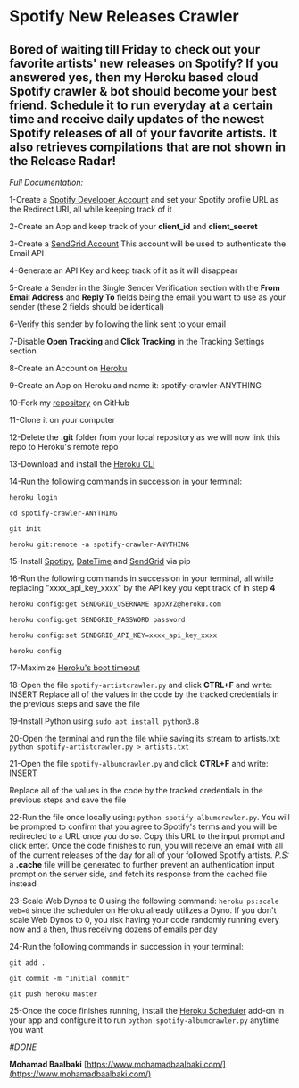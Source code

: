# Spotify New Releases Crawler

## Bored of waiting till Friday to check out your favorite artists' new releases on Spotify? If you answered yes, then my Heroku based cloud Spotify crawler & bot should become your best friend. Schedule it to run everyday at a certain time and receive daily updates of the newest Spotify releases of all of your favorite artists. It also retrieves compilations that are not shown in the Release Radar!

*Full Documentation:*

1-Create a [Spotify Developer Account](https://developer.spotify.com/dashboard/login) and set your Spotify profile URL as the Redirect URI, all while keeping track of it

2-Create an App and keep track of your **client_id** and **client_secret**

3-Create a [SendGrid Account](https://signup.sendgrid.com/)
This account will be used to authenticate the Email API

4-Generate an API Key and keep track of it as it will disappear

5-Create a Sender in the Single Sender Verification section with the **From Email Address** and **Reply To** fields being the email you want to use as your sender (these 2 fields should be identical)

6-Verify this sender by following the link sent to your email

7-Disable **Open Tracking** and **Click Tracking** in the Tracking Settings section

8-Create an Account on [Heroku](https://www.heroku.com/)

9-Create an App on Heroku and name it: spotify-crawler-ANYTHING

10-Fork my [repository](https://github.com/MohamadBaalbaki/spotify-crawler) on GitHub

11-Clone it on your computer

12-Delete the **.git** folder from your local repository as we will now link this repo to Heroku's remote repo

13-Download and install the [Heroku CLI](https://devcenter.heroku.com/articles/heroku-cli)

14-Run the following commands in succession in your terminal:

```
heroku login

cd spotify-crawler-ANYTHING

git init

heroku git:remote -a spotify-crawler-ANYTHING
```

15-Install [Spotipy](https://spotipy.readthedocs.io/en/2.12.0/), [DateTime](https://docs.python.org/2/library/datetime.html) and [SendGrid](https://pypi.org/project/sendgrid/) via pip

16-Run the following commands in succession in your terminal, all while replacing "xxxx_api_key_xxxx" by the API key you kept track of in step **4**

```
heroku config:get SENDGRID_USERNAME appXYZ@heroku.com

heroku config:get SENDGRID_PASSWORD password

heroku config:set SENDGRID_API_KEY=xxxx_api_key_xxxx

heroku config
```

17-Maximize [Heroku's boot timeout](https://tools.heroku.support/limits/boot_timeout)

18-Open the file `spotify-artistcrawler.py` and click **CTRL+F** and write: INSERT
Replace all of the values in the code by the tracked credentials in the previous steps and save the file

19-Install Python using `sudo apt install python3.8`

20-Open the terminal and run the file while saving its stream to artists.txt:
`python spotify-artistcrawler.py > artists.txt`

21-Open the file `spotify-albumcrawler.py` and click **CTRL+F** and write: INSERT

Replace all of the values in the code by the tracked credentials in the previous steps and save the file

22-Run the file once locally using: `python spotify-albumcrawler.py`. You will be prompted to confirm that you agree to Spotify's terms and you will be redirected to a URL once you do so. Copy this URL to the input prompt and click enter. Once the code finishes to run, you will receive an email with all of the current releases of the day for all of your followed Spotify artists. *P.S:* a **.cache** file will be generated to further prevent an authentication input prompt on the server side, and fetch its response from the cached file instead

23-Scale Web Dynos to 0 using the following command: `heroku ps:scale web=0` since the scheduler on Heroku already utilizes a Dyno. If you don't scale Web Dynos to 0, you risk having your code randomly running every now and a then, thus receiving dozens of emails per day

24-Run the following commands in succession in your terminal:
```
git add .

git commit -m "Initial commit"

git push heroku master
```

25-Once the code finishes running, install the [Heroku Scheduler](https://dashboard.heroku.com/apps/spotify-crawler-ANYTHING) add-on in your app and configure it to run `python spotify-albumcrawler.py` anytime you want

*#DONE*

**Mohamad Baalbaki**
[https://www.mohamadbaalbaki.com/](https://www.mohamadbaalbaki.com/)
